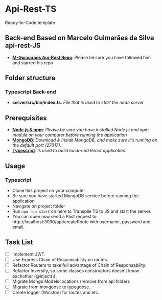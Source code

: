 # Api-Rest-TS
Ready-to-Code template

## Back-end Based on Marcelo Guimarães da Silva api-rest-JS
+ **[M-Guimaraes Api-Rest Repo](https://github.com/M-Guimaraes/api-rest)**: Please be sure you have followed him and starred his repo

## Folder structure

### Typescript Back-end
+ **server/src/bin/index.ts**: *File that is used to start the node server*


## Prerequisites

+ **[Node.js & npm](https://nodejs.org/en/download/)**: *Please be sure you have installed Node.js and npm module on your computer before running the application*
+ **[MongoDB](https://www.mongodb.com/download-center)**: *Download & Install MongoDB, and make sure it's running on the default port (27017).*
+ **[Typescript](https://www.typescriptlang.org/)**: *Is used to build back-end React application.*


## Usage

### Typescript
+ Clone this project on your computer
+ Be sure you have started MongoDB service before running the application
+ Navigate on project folder
+ Run ```npm run start``` on here to Transpile TS to JS and start the server.
+ You can open now send a Post request to http://localhost:3000/api/createRoute with username, password and email.


## Task List
* [ ] Implement JWT.
* [ ] Use Express Chain of Responsability on routes.
* [ ] Refactor Routers to take full advantage of Chain of Responsability.
* [ ] Refactor Inversify, so some classes constructors doesn't know eachother (@inject()).
* [ ] Migrate Mongo Models locations (remove from api folder).
* [ ] Migrate from mongoose to typegoose.
* [ ] Create logger (Winston) for routes and etc.
